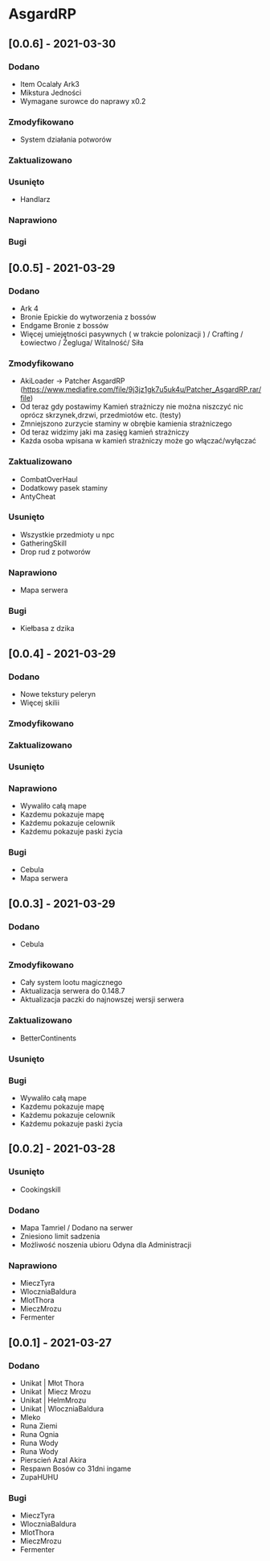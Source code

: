 # AsgardRP

## [0.0.6] - 2021-03-30
### Dodano
- Item Ocalały Ark3
- Mikstura Jedności
- Wymagane surowce do naprawy x0.2
### Zmodyfikowano
- System działania potworów
### Zaktualizowano
### Usunięto
- Handlarz
### Naprawiono
### Bugi

## [0.0.5] - 2021-03-29
### Dodano
- Ark 4
- Bronie Epickie do wytworzenia z bossów
- Endgame Bronie z bossów
- Więcej umiejętności pasywnych ( w trakcie polonizacji ) / Crafting / Łowiectwo / Żegluga/ Witalność/ Siła
### Zmodyfikowano
- AkiLoader -> Patcher AsgardRP (https://www.mediafire.com/file/9j3jz1gk7u5uk4u/Patcher_AsgardRP.rar/file)
- Od teraz gdy postawimy Kamień strażniczy nie można niszczyć nic oprócz skrzynek,drzwi, przedmiotów etc. (testy)
- Zmniejszono zurzycie staminy w obrębie kamienia strażniczego
- Od teraz widzimy jaki ma zasięg kamień strażniczy
- Każda osoba wpisana w kamień strażniczy może go włączać/wyłączać
### Zaktualizowano
- CombatOverHaul
- Dodatkowy pasek staminy
- AntyCheat
### Usunięto
- Wszystkie przedmioty u npc
- GatheringSkill
- Drop rud z potworów
### Naprawiono
- Mapa serwera
### Bugi
- Kiełbasa z dzika

## [0.0.4] - 2021-03-29
### Dodano
- Nowe tekstury peleryn
- Więcej skilii
### Zmodyfikowano
### Zaktualizowano
### Usunięto
### Naprawiono
- Wywaliło całą mape 
- Kazdemu pokazuje mapę
- Każdemu pokazuje celownik
- Każdemu pokazuje paski życia
### Bugi
- Cebula
- Mapa serwera

## [0.0.3] - 2021-03-29
### Dodano
- Cebula
### Zmodyfikowano
- Cały system lootu magicznego
- Aktualizacja serwera do 0.148.7
- Aktualizacja paczki do najnowszej wersji serwera
### Zaktualizowano
- BetterContinents
### Usunięto
### Bugi
- Wywaliło całą mape 
- Kazdemu pokazuje mapę
- Każdemu pokazuje celownik
- Każdemu pokazuje paski życia

## [0.0.2] - 2021-03-28
### Usunięto
- Cookingskill
### Dodano
- Mapa Tamriel / Dodano na serwer
- Zniesiono limit sadzenia 
- Możliwość noszenia ubioru Odyna dla Administracji
### Naprawiono
- MieczTyra
- WloczniaBaldura
- MlotThora
- MieczMrozu
- Fermenter

## [0.0.1] - 2021-03-27
### Dodano
- Unikat | Młot Thora
- Unikat | Miecz Mrozu
- Unikat | HelmMrozu
- Unikat | WloczniaBaldura
- Mleko
- Runa Ziemi
- Runa Ognia
- Runa Wody
- Runa Wody
- Pierscień Azal Akira
- Respawn Bosów co 31dni ingame
- ZupaHUHU
### Bugi
- MieczTyra
- WloczniaBaldura
- MlotThora
- MieczMrozu
- Fermenter
